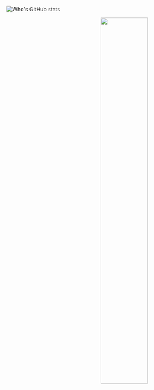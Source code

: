 <!-- Markdown -->
![Who's GitHub stats](https://github-readme-stats.vercel.app/api?username=Mr-liuzhenming)
<!-- HTML -->
<img width="50%" align="right" src="https://github-readme-stats.vercel.app/api?Mr-liuzhenming" />

